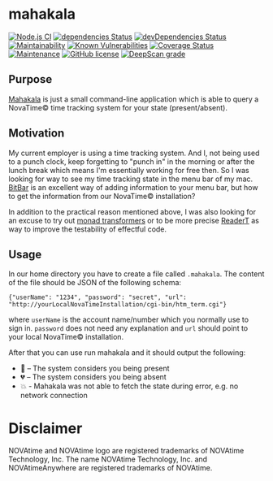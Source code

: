 # mahakala
[![Node.js CI](https://github.com/kyusu/mahakala/workflows/Node.js%20CI/badge.svg)](https://github.com/kyusu/mahakala/actions/workflows/node.js.yml)
[![dependencies Status](https://david-dm.org/kyusu/mahakala/status.svg)](https://david-dm.org/kyusu/mahakala)
[![devDependencies Status](https://david-dm.org/kyusu/mahakala/dev-status.svg)](https://david-dm.org/kyusu/mahakala?type=dev)
[![Maintainability](https://api.codeclimate.com/v1/badges/2a8f8276214c89a96d19/maintainability)](https://codeclimate.com/github/kyusu/mahakala/maintainability)
[![Known Vulnerabilities](https://snyk.io/test/github/kyusu/mahakala/badge.svg?targetFile=package.json)](https://snyk.io/test/github/kyusu/mahakala?targetFile=package.json)
[![Coverage Status](https://coveralls.io/repos/github/kyusu/mahakala/badge.svg?branch=master)](https://coveralls.io/github/kyusu/mahakala?branch=master)
[![Maintenance](https://img.shields.io/badge/Maintained%3F-yes-green.svg)](https://github.com/kyusu/mahakala/graphs/commit-activity)
[![GitHub license](https://img.shields.io/github/license/kyusu/mahakala.svg)](https://github.com/kyusu/mahakala/blob/master/LICENSE)
[![DeepScan grade](https://deepscan.io/api/teams/10488/projects/13334/branches/220795/badge/grade.svg)](https://deepscan.io/dashboard#view=project&tid=10488&pid=13334&bid=220795)

## Purpose
[Mahakala](https://en.wikipedia.org/wiki/Mahakala) is just a small command-line application which is able to query a NovaTime© time tracking system for your state (present/absent).

## Motivation
My current employer is using a time tracking system. And I, not being used to a punch clock, keep forgetting to "punch in" in the morning or after the lunch break which means I'm essentially working for free then. So I was looking for way to see my time tracking state in the menu bar of my mac. [BitBar](https://getbitbar.com) is an excellent way of adding information to your menu bar, but how to get the information from our NovaTime© installation?

In addition to the practical reason mentioned above, I was also looking for an excuse to try out [monad transformers](https://www.linkedin.com/pulse/monad-transformers-javascript-vladimír-gorej) or to be more precise [ReaderT](https://evilsoft.github.io/crocks/docs/crocks/ReaderT.html) as way to improve the testability of effectful code.

## Usage

In our home directory you have to create a file called `.mahakala`. The content of the file should be JSON of the following schema:
```
{"userName": "1234", "password": "secret", "url": "http://yourLocalNovaTimeInstallation/cgi-bin/htm_term.cgi"}
```
where `userName` is the account name/number which you normally use to sign in. `password` does not need any explanation and `url` should point to your local NovaTime© installation.

After that you can use run mahakala and it should output the following:

* 💓 – The system considers you being present
* 💔 – The system considers you being absent
* 💥 - Mahakala was not able to fetch the state during error, e.g. no network connection


# Disclaimer
NOVAtime and NOVAtime logo are registered trademarks of NOVAtime Technology, Inc. The name NOVAtime Technology, Inc. and NOVAtimeAnywhere are registered trademarks of NOVAtime.
